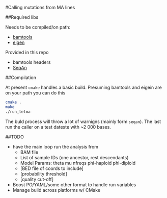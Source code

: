 #Calling mutations from MA lines


##Required libs

Needs to be compiled/on path:
* [bamtools](https://github.com/pezmaster31/bamtools)
* [eigen](http://eigen.tuxfamily.org/index.php?title=Main_Page)

Provided in this repo
* bamtools headers        
* [SeqAn](https://www.seqan.de/)

##Compilation

At present `cmake` handles a basic build. Presuming bamtools and eigein are on
your path you can do this

```sh
cmake .
make
./run_tetma
```
The buld process will throw a lot of warnigns (mainly form `seqan`). The last
run the caller on a test dateste with ~2 000 bases.

##TODO
* have the main loop run the analysis from
    * BAM file
    * List of sample IDs (one ancestor, rest descendants)
    * Model Params:
        theta
        mu
        nfreqs
        phi-haploid
        phi-diploid
    * [BED file of coords to include]
    * [probability threshold]
    * [quality cut-off]
* Boost PO/YAML/some other format to handle run variables
* Manage build across platforms w/ CMake
